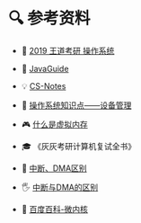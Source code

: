 # 🔍 参考资料

- 🦄 [2019 王道考研 操作系统](https://www.bilibili.com/video/BV1YE411D7nH?t=21&p=52)

- 🎃 [JavaGuide](https://gitee.com/SnailClimb/JavaGuide)

- 💡 [CS-Notes](https://cyc2018.github.io/CS-Notes/#/README)

- 📡 [操作系统知识点——设备管理](https://blog.csdn.net/weixin_36378917/article/details/80992234)

- 🎮 [什么是虚拟内存](https://www.php.cn/faq/418081.html)

- 🎓 《灰灰考研计算机复试全书》

- 🚀 [中断、DMA区别](https://blog.csdn.net/guomutian911/article/details/46291635)

- 🖐 [中断与DMA的区别](https://blog.csdn.net/u014689845/article/details/88075070)

- 🚗 [百度百科-微内核](https://baike.baidu.com/item/微内核/3856137?fr=aladdin)